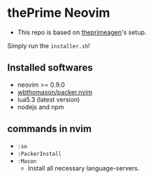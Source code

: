 # thePrime Neovim

- This repo is based on [theprimeagen](https://www.youtube.com/@ThePrimeTimeagen)'s setup.

Simply run the `installer.sh`!

## Installed softwares
- neovim >= 0.9.0
- [wbthomason/packer.nvim](https://github.com/wbthomason/packer.nvim#quickstart) 
- lua5.3 (latest version)
- nodejs and npm

## commands in nvim
- `:so`
- `:PackerInstall`
- `:Mason`
  - Install all necessary language-servers.  
